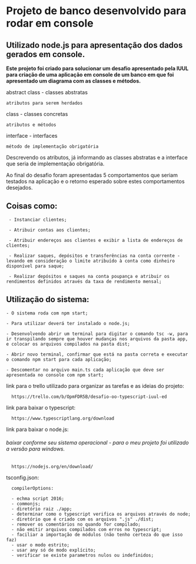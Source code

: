 # Projeto de banco desenvolvido para rodar em  console

## Utilizado node.js para apresentação dos dados gerados em console.


**Este projeto foi criado para solucionar um desafio apresentado pela IUUL para criação de uma aplicação em console de um banco em que foi apresentado um diagrama com as classes e métodos.**

 abstract class - classes abstratas

    atributos para serem herdados

 class - classes concretas

    atributos e métodos

 interface - interfaces

    método de implementação obrigatória


Descrevendo os atributos, já informando as classes abstratas e a interface que seria de implementação obrigatória.

Ao final do desafio foram apresentadas 5 comportamentos que seriam testados na aplicação e o retorno esperado sobre estes comportamentos desejados.

## Coisas como:

     - Instanciar clientes;

     - Atribuir contas aos clientes;

     - Atribuir endereços aos clientes e exibir a lista de endereços de clientes;

     - Realizar saques, depósitos e transferências na conta corrente - levando em consideração o limite atribuído à conta como dinheiro disponível para saque;

     - Realizar depósitos e saques na conta poupança e atribuir os rendimentos definidos através da taxa de rendimento mensal;

## Utilização do sistema:

    - O sistema roda com npm start;

    - Para utilizar deverá ter instalado o node.js;
    
    - Desenvolvendo abrir um terminal para digitar o comando tsc -w, para ir transpilando sempre que houver mudanças nos arquivos da pasta app, e colocar os arquivos compilados na pasta dist;
    
    - Abrir novo terminal, confirmar que está na pasta correta e executar o comando npm start para cada aplicação;

    - Descomentar no arquivo main.ts cada aplicação que deve ser apresentada no console com npm start;


link para o trello utilizado para organizar as tarefas e as ideias do projeto:

      https://trello.com/b/OpmFDR5B/desafio-oo-typescript-iuul-ed

link para baixar o typescript:

      https://www.typescriptlang.org/download

link para baixar o node.js:

###### baixar conforme seu sistema operacional - para o meu projeto foi utilizado a versão para windows.

      https://nodejs.org/en/download/

tsconfig.json:

      compilerOptions:

      - echma script 2016;
      - commonjs;
      - diretório raiz ./app;
      - determinar como o typescript verifica os arquivos através do node;
      - diretório que é criado com os arquivos ".js" ./dist;
      - remover os comentários no quando for compilado;
      - não emitir arquivos compilados com erros no typescript;
      - faciliar a importação de módulos (não tenho certeza do que isso faz)
      - usar o modo estrito;
      - usar any só de modo explícito;
      - verificar se existe parametros nulos ou indefinidos;

